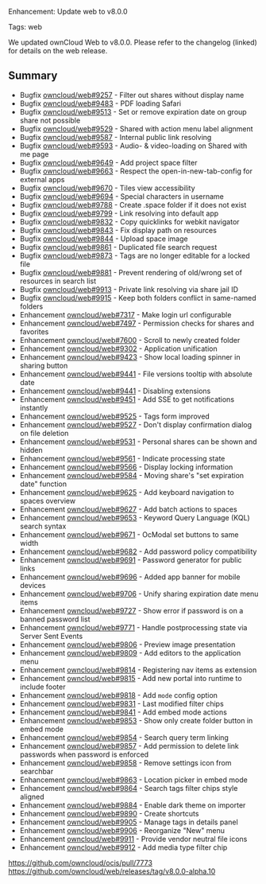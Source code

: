 Enhancement: Update web to v8.0.0

Tags: web

We updated ownCloud Web to v8.0.0. Please refer to the changelog (linked) for details on the web release.

## Summary
* Bugfix [owncloud/web#9257](https://github.com/owncloud/web/issues/9257) - Filter out shares without display name
* Bugfix [owncloud/web#9483](https://github.com/owncloud/web/issues/9483) - PDF loading Safari
* Bugfix [owncloud/web#9513](https://github.com/owncloud/web/pull/9513) - Set or remove expiration date on group share not possible
* Bugfix [owncloud/web#9529](https://github.com/owncloud/web/pull/9529) - Shared with action menu label alignment
* Bugfix [owncloud/web#9587](https://github.com/owncloud/web/pull/9587) - Internal public link resolving
* Bugfix [owncloud/web#9593](https://github.com/owncloud/web/issues/9593) - Audio- & video-loading on Shared with me page
* Bugfix [owncloud/web#9649](https://github.com/owncloud/web/pull/9649) - Add project space filter
* Bugfix [owncloud/web#9663](https://github.com/owncloud/web/pull/9663) - Respect the open-in-new-tab-config for external apps
* Bugfix [owncloud/web#9670](https://github.com/owncloud/web/pull/9670) - Tiles view accessibility
* Bugfix [owncloud/web#9694](https://github.com/owncloud/web/issues/9694) - Special characters in username
* Bugfix [owncloud/web#9788](https://github.com/owncloud/web/issues/9788) - Create .space folder if it does not exist
* Bugfix [owncloud/web#9799](https://github.com/owncloud/web/issues/9799) - Link resolving into default app
* Bugfix [owncloud/web#9832](https://github.com/owncloud/web/pull/9832) - Copy quicklinks for webkit navigator
* Bugfix [owncloud/web#9843](https://github.com/owncloud/web/pull/9843) - Fix display path on resources
* Bugfix [owncloud/web#9844](https://github.com/owncloud/web/pull/9844) - Upload space image
* Bugfix [owncloud/web#9861](https://github.com/owncloud/web/pull/9861) - Duplicated file search request
* Bugfix [owncloud/web#9873](https://github.com/owncloud/web/pull/9873) - Tags are no longer editable for a locked file
* Bugfix [owncloud/web#9881](https://github.com/owncloud/web/pull/9881) - Prevent rendering of old/wrong set of resources in search list
* Bugfix [owncloud/web#9913](https://github.com/owncloud/web/pull/9913) - Private link resolving via share jail ID
* Bugfix [owncloud/web#9915](https://github.com/owncloud/web/pull/9915) - Keep both folders conflict in same-named folders
* Enhancement [owncloud/web#7317](https://github.com/owncloud/ocis/pull/7317) - Make login url configurable
* Enhancement [owncloud/web#7497](https://github.com/owncloud/ocis/issues/7497) - Permission checks for shares and favorites
* Enhancement [owncloud/web#7600](https://github.com/owncloud/web/issues/7600) - Scroll to newly created folder
* Enhancement [owncloud/web#9302](https://github.com/owncloud/web/issues/9302) - Application unification
* Enhancement [owncloud/web#9423](https://github.com/owncloud/web/pull/9423) - Show local loading spinner in sharing button
* Enhancement [owncloud/web#9441](https://github.com/owncloud/web/pull/9441) - File versions tooltip with absolute date
* Enhancement [owncloud/web#9441](https://github.com/owncloud/web/pull/9441) - Disabling extensions
* Enhancement [owncloud/web#9451](https://github.com/owncloud/web/pull/9451) - Add SSE to get notifications instantly
* Enhancement [owncloud/web#9525](https://github.com/owncloud/web/pull/9525) - Tags form improved
* Enhancement [owncloud/web#9527](https://github.com/owncloud/web/pull/9527) - Don't display confirmation dialog on file deletion
* Enhancement [owncloud/web#9531](https://github.com/owncloud/web/issues/9531) - Personal shares can be shown and hidden
* Enhancement [owncloud/web#9561](https://github.com/owncloud/web/pull/9561) - Indicate processing state
* Enhancement [owncloud/web#9566](https://github.com/owncloud/web/pull/9566) - Display locking information
* Enhancement [owncloud/web#9584](https://github.com/owncloud/web/pull/9584) - Moving share's "set expiration date" function
* Enhancement [owncloud/web#9625](https://github.com/owncloud/web/pull/9625) - Add keyboard navigation to spaces overview
* Enhancement [owncloud/web#9627](https://github.com/owncloud/web/pull/9627) - Add batch actions to spaces
* Enhancement [owncloud/web#9653](https://github.com/owncloud/web/pull/9653) - Keyword Query Language (KQL) search syntax
* Enhancement [owncloud/web#9671](https://github.com/owncloud/web/pull/9671) - OcModal set buttons to same width
* Enhancement [owncloud/web#9682](https://github.com/owncloud/web/pull/9682) - Add password policy compatibility
* Enhancement [owncloud/web#9691](https://github.com/owncloud/web/pull/9691) - Password generator for public links
* Enhancement [owncloud/web#9696](https://github.com/owncloud/web/pull/9696) - Added app banner for mobile devices
* Enhancement [owncloud/web#9706](https://github.com/owncloud/web/pull/9706) - Unify sharing expiration date menu items
* Enhancement [owncloud/web#9727](https://github.com/owncloud/web/pull/9727) - Show error if password is on a banned password list
* Enhancement [owncloud/web#9771](https://github.com/owncloud/web/pull/9771) - Handle postprocessing state via Server Sent Events
* Enhancement [owncloud/web#9806](https://github.com/owncloud/web/pull/9806) - Preview image presentation
* Enhancement [owncloud/web#9809](https://github.com/owncloud/web/pull/9809) - Add editors to the application menu
* Enhancement [owncloud/web#9814](https://github.com/owncloud/web/pull/9814) - Registering nav items as extension
* Enhancement [owncloud/web#9815](https://github.com/owncloud/web/pull/9815) - Add new portal into runtime to include footer
* Enhancement [owncloud/web#9818](https://github.com/owncloud/web/pull/9818) - Add `mode` config option
* Enhancement [owncloud/web#9831](https://github.com/owncloud/web/pull/9831) - Last modified filter chips
* Enhancement [owncloud/web#9841](https://github.com/owncloud/web/pull/9841) - Add embed mode actions
* Enhancement [owncloud/web#9853](https://github.com/owncloud/web/pull/9853) - Show only create folder button in embed mode
* Enhancement [owncloud/web#9854](https://github.com/owncloud/web/pull/9854) - Search query term linking
* Enhancement [owncloud/web#9857](https://github.com/owncloud/web/pull/9857) - Add permission to delete link passwords when password is enforced
* Enhancement [owncloud/web#9858](https://github.com/owncloud/web/pull/9858) - Remove settings icon from searchbar
* Enhancement [owncloud/web#9863](https://github.com/owncloud/web/pull/9863) - Location picker in embed mode
* Enhancement [owncloud/web#9864](https://github.com/owncloud/web/pull/9864) - Search tags filter chips style aligned
* Enhancement [owncloud/web#9884](https://github.com/owncloud/web/pull/9884) - Enable dark theme on importer
* Enhancement [owncloud/web#9890](https://github.com/owncloud/web/pull/9890) - Create shortcuts
* Enhancement [owncloud/web#9905](https://github.com/owncloud/web/pull/9905) - Manage tags in details panel
* Enhancement [owncloud/web#9906](https://github.com/owncloud/web/pull/9906) - Reorganize "New" menu
* Enhancement [owncloud/web#9911](https://github.com/owncloud/web/pull/9911) - Provide vendor neutral file icons
* Enhancement [owncloud/web#9912](https://github.com/owncloud/web/pull/9912) - Add media type filter chip


https://github.com/owncloud/ocis/pull/7773
https://github.com/owncloud/web/releases/tag/v8.0.0-alpha.10
